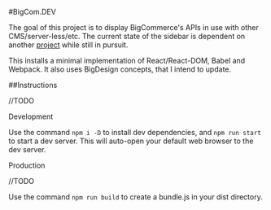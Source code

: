 #BigCom.DEV

The goal of this project is to display BigCommerce's APIs in use with other CMS/server-less/etc. The current state of the sidebar is dependent on another [project](https://github.com/obrien-k/whisklist) while still in pursuit.

This installs a  minimal implementation of React/React-DOM, Babel and Webpack. It also uses BigDesign concepts, that I intend to update.

##Instructions

//TODO

Development

Use the command `npm i -D` to install dev dependencies, and `npm run start` to start a dev server. This will auto-open your default web browser to the dev server.

Production

//TODO

Use the command `npm run build` to create a bundle.js in your dist directory.
